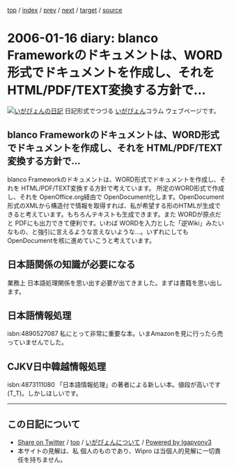 [top](../index.html) 
 / [index](index.html) 
 / [prev](ig060114.html) 
 / [next](ig060117.html) 
 / [target](http://www.igapyon.jp/igapyon/diary/2006/ig060116.html) 
 / [source](https://github.com/igapyon/diary/blob/master/2006/ig060116.src.md) 

2006-01-16 diary: blanco Frameworkのドキュメントは、WORD形式でドキュメントを作成し、それを HTML/PDF/TEXT変換する方針で…
=====================================================================================================
[![いがぴょんの日記](http://www.igapyon.jp/igapyon/diary/images/iga200306s.jpg "いがぴょん")](http://www.igapyon.jp/igapyon/diary/memo/memoigapyon.html) 日記形式でつづる [いがぴょん](http://www.igapyon.jp/igapyon/diary/memo/memoigapyon.html)コラム ウェブページです。

## blanco Frameworkのドキュメントは、WORD形式でドキュメントを作成し、それを HTML/PDF/TEXT変換する方針で…

blanco Frameworkのドキュメントは、WORD形式でドキュメントを作成し、それを HTML/PDF/TEXT変換する方針で考えています。
所定のWORD形式で作成し、それを OpenOffice.org経由で OpenDocument化します。OpenDocument形式のXMLから構造付で情報を取得すれば、私が希望する形のHTMLが生成できると考えています。もちろんテキストも生成できます。また WORDが原点だと PDFにも出力できて便利です。いわば WORDを入力とした「逆Wiki」みたいなもの、と強引に言えるような言えないような…。いずれにしても OpenDocumentを核に進めていこうと考えています。


## 日本語関係の知識が必要になる

業務上 日本語処理関係を思い出す必要が出てきました。まずは書籍を思い出します。


## 日本語情報処理

isbn:4890527087
私にとって非常に重要な本。いまAmazonを見に行ったら売っていませんでした。


## CJKV日中韓越情報処理

isbn:4873111080
「日本語情報処理」の著者による新しい本。値段が高いです (T_T)。しかしほしいです。


----------------------------------------------------------------------------------------------------

## この日記について

* [Share on Twitter](https://twitter.com/intent/tweet?hashtags=igapyon%2Cdiary%2C%E3%81%84%E3%81%8C%E3%81%B4%E3%82%87%E3%82%93&text=blanco+Framework%E3%81%AE%E3%83%89%E3%82%AD%E3%83%A5%E3%83%A1%E3%83%B3%E3%83%88%E3%81%AF%E3%80%81WORD%E5%BD%A2%E5%BC%8F%E3%81%A7%E3%83%89%E3%82%AD%E3%83%A5%E3%83%A1%E3%83%B3%E3%83%88%E3%82%92%E4%BD%9C%E6%88%90%E3%81%97%E3%80%81%E3%81%9D%E3%82%8C%E3%82%92+HTML%2FPDF%2FTEXT%E5%A4%89%E6%8F%9B%E3%81%99%E3%82%8B%E6%96%B9%E9%87%9D%E3%81%A7%E2%80%A6&url=http%3A%2F%2Fwww.igapyon.jp%2Figapyon%2Fdiary%2F2006%2Fig060116.html) / [top](../index.html) / [いがぴょんについて](http://www.igapyon.jp/igapyon/diary/memo/memoigapyon.html) / [Powered by Igapyonv3](https://github.com/igapyon/igapyonv3)
* 本サイトの見解は、私 個人のものであり、Wipro は当個人的見解に一切責任を持ちません。 
